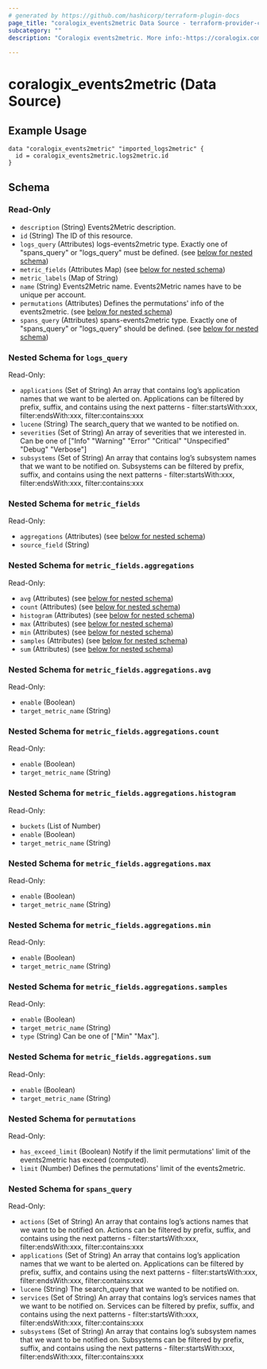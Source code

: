 ```yaml
---
# generated by https://github.com/hashicorp/terraform-plugin-docs
page_title: "coralogix_events2metric Data Source - terraform-provider-coralogix"
subcategory: ""
description: "Coralogix events2metric. More info:-https://coralogix.com/docs/event2metrics/"
  
---
```


# coralogix_events2metric (Data Source)

## Example Usage
```hcl
data "coralogix_events2metric" "imported_logs2metric" {
  id = coralogix_events2metric.logs2metric.id
}
```



<!-- schema generated by tfplugindocs -->
## Schema

### Read-Only

- `description` (String) Events2Metric description.
- `id` (String) The ID of this resource.
- `logs_query` (Attributes) logs-events2metric type. Exactly one of "spans_query" or "logs_query" must be defined. (see [below for nested schema](#nestedatt--logs_query))
- `metric_fields` (Attributes Map) (see [below for nested schema](#nestedatt--metric_fields))
- `metric_labels` (Map of String)
- `name` (String) Events2Metric name. Events2Metric names have to be unique per account.
- `permutations` (Attributes) Defines the permutations' info of the events2metric. (see [below for nested schema](#nestedatt--permutations))
- `spans_query` (Attributes) spans-events2metric type. Exactly one of "spans_query" or "logs_query" should be defined. (see [below for nested schema](#nestedatt--spans_query))

<a id="nestedatt--logs_query"></a>
### Nested Schema for `logs_query`

Read-Only:

- `applications` (Set of String) An array that contains log’s application names that we want to be alerted on. Applications can be filtered by prefix, suffix, and contains using the next patterns - filter:startsWith:xxx, filter:endsWith:xxx, filter:contains:xxx
- `lucene` (String) The search_query that we wanted to be notified on.
- `severities` (Set of String) An array of severities that we interested in. Can be one of ["Info" "Warning" "Error" "Critical" "Unspecified" "Debug" "Verbose"]
- `subsystems` (Set of String) An array that contains log’s subsystem names that we want to be notified on.  Subsystems can be filtered by prefix, suffix, and contains using the next patterns - filter:startsWith:xxx, filter:endsWith:xxx, filter:contains:xxx


<a id="nestedatt--metric_fields"></a>
### Nested Schema for `metric_fields`

Read-Only:

- `aggregations` (Attributes) (see [below for nested schema](#nestedatt--metric_fields--aggregations))
- `source_field` (String)

<a id="nestedatt--metric_fields--aggregations"></a>
### Nested Schema for `metric_fields.aggregations`

Read-Only:

- `avg` (Attributes) (see [below for nested schema](#nestedatt--metric_fields--aggregations--avg))
- `count` (Attributes) (see [below for nested schema](#nestedatt--metric_fields--aggregations--count))
- `histogram` (Attributes) (see [below for nested schema](#nestedatt--metric_fields--aggregations--histogram))
- `max` (Attributes) (see [below for nested schema](#nestedatt--metric_fields--aggregations--max))
- `min` (Attributes) (see [below for nested schema](#nestedatt--metric_fields--aggregations--min))
- `samples` (Attributes) (see [below for nested schema](#nestedatt--metric_fields--aggregations--samples))
- `sum` (Attributes) (see [below for nested schema](#nestedatt--metric_fields--aggregations--sum))

<a id="nestedatt--metric_fields--aggregations--avg"></a>
### Nested Schema for `metric_fields.aggregations.avg`

Read-Only:

- `enable` (Boolean)
- `target_metric_name` (String)


<a id="nestedatt--metric_fields--aggregations--count"></a>
### Nested Schema for `metric_fields.aggregations.count`

Read-Only:

- `enable` (Boolean)
- `target_metric_name` (String)


<a id="nestedatt--metric_fields--aggregations--histogram"></a>
### Nested Schema for `metric_fields.aggregations.histogram`

Read-Only:

- `buckets` (List of Number)
- `enable` (Boolean)
- `target_metric_name` (String)


<a id="nestedatt--metric_fields--aggregations--max"></a>
### Nested Schema for `metric_fields.aggregations.max`

Read-Only:

- `enable` (Boolean)
- `target_metric_name` (String)


<a id="nestedatt--metric_fields--aggregations--min"></a>
### Nested Schema for `metric_fields.aggregations.min`

Read-Only:

- `enable` (Boolean)
- `target_metric_name` (String)


<a id="nestedatt--metric_fields--aggregations--samples"></a>
### Nested Schema for `metric_fields.aggregations.samples`

Read-Only:

- `enable` (Boolean)
- `target_metric_name` (String)
- `type` (String) Can be one of ["Min" "Max"].


<a id="nestedatt--metric_fields--aggregations--sum"></a>
### Nested Schema for `metric_fields.aggregations.sum`

Read-Only:

- `enable` (Boolean)
- `target_metric_name` (String)




<a id="nestedatt--permutations"></a>
### Nested Schema for `permutations`

Read-Only:

- `has_exceed_limit` (Boolean) Notify if the limit permutations' limit of the events2metric has exceed (computed).
- `limit` (Number) Defines the permutations' limit of the events2metric.


<a id="nestedatt--spans_query"></a>
### Nested Schema for `spans_query`

Read-Only:

- `actions` (Set of String) An array that contains log’s actions names that we want to be notified on.  Actions can be filtered by prefix, suffix, and contains using the next patterns - filter:startsWith:xxx, filter:endsWith:xxx, filter:contains:xxx
- `applications` (Set of String) An array that contains log’s application names that we want to be alerted on. Applications can be filtered by prefix, suffix, and contains using the next patterns - filter:startsWith:xxx, filter:endsWith:xxx, filter:contains:xxx
- `lucene` (String) The search_query that we wanted to be notified on.
- `services` (Set of String) An array that contains log’s services names that we want to be notified on.  Services can be filtered by prefix, suffix, and contains using the next patterns - filter:startsWith:xxx, filter:endsWith:xxx, filter:contains:xxx
- `subsystems` (Set of String) An array that contains log’s subsystem names that we want to be notified on.  Subsystems can be filtered by prefix, suffix, and contains using the next patterns - filter:startsWith:xxx, filter:endsWith:xxx, filter:contains:xxx


